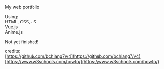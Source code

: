 My web portfolio

Using: \
HTML, CSS, JS \
Vue.js \
Anime.js

Not yet finished!

credits: \
[https://github.com/bchiang7/v4](https://github.com/bchiang7/v4) \
[https://www.w3schools.com/howto/](https://www.w3schools.com/howto/)
